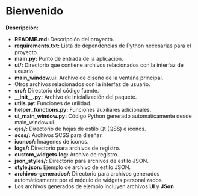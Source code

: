 # Bienvenido

**Descripción:**

- **README.md:** Descripción del proyecto.
- **requirements.txt:** Lista de dependencias de Python necesarias para el proyecto.
- **main.py:** Punto de entrada de la aplicación.
- **ui/:** Directorio que contiene archivos relacionados con la interfaz de usuario.
 - **main_window.ui:** Archivo de diseño de la ventana principal.
 - Otros archivos relacionados con la interfaz de usuario.
- **src/:** Directorio del código fuente.
 - **_\_init__.py:** Archivo de inicialización del paquete.
 - **utils.py:** Funciones de utilidad.
 - **helper_functions.py:** Funciones auxiliares adicionales.
 - **ui_main_window.py:** Código Python generado automáticamente desde main_window.ui.
- **qss/:** Directorio de hojas de estilo Qt (QSS) e íconos.
 - **scss/:** Archivos SCSS para diseñar.
 - **iconos/:** Imágenes de iconos.
- **logs/:** Directorio para archivos de registro.
 - **custom_widgets.log:** Archivo de registro.
- **json_styles/:** Directorio para archivos de estilo JSON.
- **style.json:** Ejemplo de archivo de estilo JSON.
- **archivos-generados/:** Directorio para archivos generados automáticamente por el módulo de widgets personalizados.
 - Los archivos generados de ejemplo incluyen archivos **UI** y **JSon**

